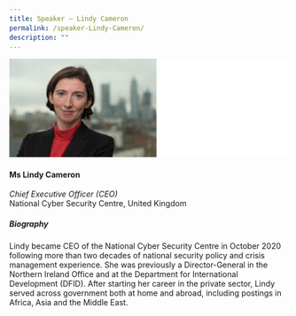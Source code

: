 ```yaml
---
title: Speaker – Lindy Cameron
permalink: /speaker-Lindy-Cameron/
description: ""
---
```

![](/images/Speakers/Lindy%20Cameron.jpg)

#### **Ms Lindy Cameron**

*Chief Executive Officer (CEO)*  
National Cyber Security Centre, United Kingdom

##### **Biography**
Lindy became CEO of the National Cyber Security Centre in October 2020 following more than two decades of national security policy and crisis management experience. She was previously a Director-General in the Northern Ireland Office and at the Department for International Development (DFID). After starting her career in the private sector, Lindy served across government both at home and abroad, including postings in Africa, Asia and the Middle East.